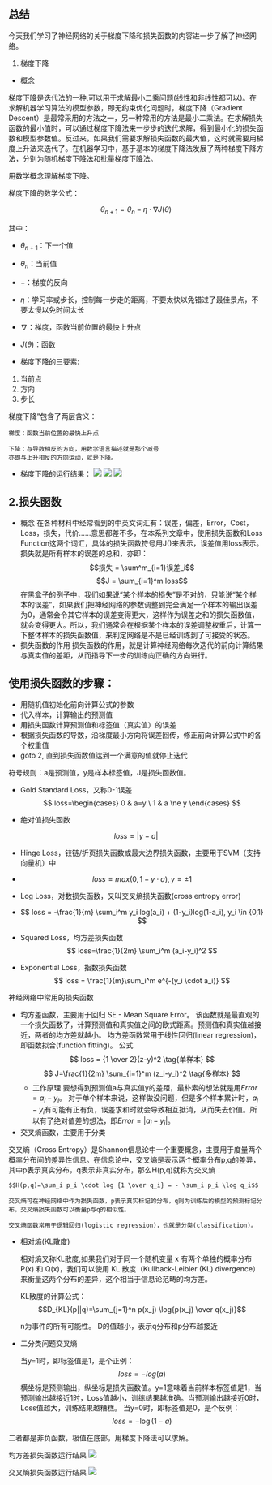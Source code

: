 ## 总结

今天我们学习了神经网络的关于梯度下降和损失函数的内容进一步了解了神经网络。


 1. 梯度下降

 + 概念

 梯度下降是迭代法的一种,可以用于求解最小二乘问题(线性和非线性都可以)。在求解机器学习算法的模型参数，即无约束优化问题时，梯度下降（Gradient Descent）是最常采用的方法之一，另一种常用的方法是最小二乘法。在求解损失函数的最小值时，可以通过梯度下降法来一步步的迭代求解，得到最小化的损失函数和模型参数值。反过来，如果我们需要求解损失函数的最大值，这时就需要用梯度上升法来迭代了。在机器学习中，基于基本的梯度下降法发展了两种梯度下降方法，分别为随机梯度下降法和批量梯度下降法。

用数学概念理解梯度下降。

梯度下降的数学公式：

$$\theta_{n+1} = \theta_{n} - \eta \cdot \nabla J(\theta) \tag{1}$$

其中：
+ $\theta_{n+1}$：下一个值
+ $\theta_n$：当前值
+ $-$：梯度的反向
+ $\eta$：学习率或步长，控制每一步走的距离，不要太快以免错过了最佳景点，不要太慢以免时间太长
+ $\nabla$：梯度，函数当前位置的最快上升点
+ $J(\theta)$：函数

 + 梯度下降的三要素:
  1. 当前点
  2. 方向
  3. 步长

 梯度下降”包含了两层含义：

    梯度：函数当前位置的最快上升点

    下降：与导数相反的方向，用数学语言描述就是那个减号
    亦即与上升相反的方向运动，就是下降。

+ 梯度下降的运行结果：
 ![](image/a.png)
    ![](image/b.png)
    ![](image/c.png)

## 2.损失函数
+ 概念
在各种材料中经常看到的中英文词汇有：误差，偏差，Error，Cost，Loss，损失，代价......意思都差不多，在本系列文章中，使用损失函数和Loss Function这两个词汇，具体的损失函数符号用J()来表示，误差值用loss表示。
损失就是所有样本的误差的总和，亦即： $$损失 = \sum^m_{i=1}误差_i$$ $$J = \sum_{i=1}^m loss$$
在黑盒子的例子中，我们如果说“某个样本的损失”是不对的，只能说“某个样本的误差”，如果我们把神经网络的参数调整到完全满足一个样本的输出误差为0，通常会令其它样本的误差变得更大，这样作为误差之和的损失函数值，就会变得更大。所以，我们通常会在根据某个样本的误差调整权重后，计算一下整体样本的损失函数值，来判定网络是不是已经训练到了可接受的状态。
+ 损失函数的作用
  损失函数的作用，就是计算神经网络每次迭代的前向计算结果与真实值的差距，从而指导下一步的训练向正确的方向进行。

## 使用损失函数的步骤：

+ 用随机值初始化前向计算公式的参数
+ 代入样本，计算输出的预测值
+ 用损失函数计算预测值和标签值（真实值）的误差
+ 根据损失函数的导数，沿梯度最小方向将误差回传，修正前向计算公式中的各个权重值
+ goto 2, 直到损失函数值达到一个满意的值就停止迭代


符号规则：a是预测值，y是样本标签值，J是损失函数值。

+ Gold Standard Loss，又称0-1误差 $$ loss=\begin{cases} 0 & a=y \ 1 & a \ne y \end{cases} $$

+ 绝对值损失函数

$$ loss = |y-a| $$

+ Hinge Loss，铰链/折页损失函数或最大边界损失函数，主要用于SVM（支持向量机）中
+ $$ loss=max(0,1-y \cdot a), y=\pm 1 $$

+ Log Loss，对数损失函数，又叫交叉熵损失函数(cross entropy error)
+ $$ loss = -\frac{1}{m} \sum_i^m y_i log(a_i) + (1-y_i)log(1-a_i), y_i \in {0,1} $$

+ Squared Loss，均方差损失函数 $$ loss=\frac{1}{2m} \sum_i^m (a_i-y_i)^2 $$

+ Exponential Loss，指数损失函数 $$ loss = \frac{1}{m}\sum_i^m e^{-(y_i \cdot a_i)} $$

神经网络中常用的损失函数
+ 均方差函数，主要用于回归
SE - Mean Square Error。
   该函数就是最直观的一个损失函数了，计算预测值和真实值之间的欧式距离。预测值和真实值越接近，两者的均方差就越小。
   均方差函数常用于线性回归(linear regression)，即函数拟合(function fitting)。
   公式$$ loss = {1 \over 2}(z-y)^2 \tag{单样本} $$
   $$ J=\frac{1}{2m} \sum_{i=1}^m (z_i-y_i)^2 \tag{多样本} $$
    + 工作原理
      要想得到预测值a与真实值y的差距，最朴素的想法就是用$Error=a_i-y_i$。
      对于单个样本来说，这样做没问题，但是多个样本累计时，$a_i-y_i$有可能有正有负，误差求和时就会导致相互抵消，从而失去价值。所以有了绝对值差的想法，即$Error=|a_i-y_i|$。  
+ 交叉熵函数，主要用于分类

交叉熵（Cross Entropy）是Shannon信息论中一个重要概念，主要用于度量两个概率分布间的差异性信息。在信息论中，交叉熵是表示两个概率分布p,q的差异，其中p表示真实分布，q表示非真实分布，那么H(p,q)就称为交叉熵：

    $$H(p,q)=\sum_i p_i \cdot log {1 \over q_i} = - \sum_i p_i \log q_i$$

    交叉熵可在神经网络中作为损失函数，p表示真实标记的分布，q则为训练后的模型的预测标记分布，交叉熵损失函数可以衡量p与q的相似性。

    交叉熵函数常用于逻辑回归(logistic regression)，也就是分类(classification)。

+  相对熵(KL散度)

      相对熵又称KL散度,如果我们对于同一个随机变量 x 有两个单独的概率分布 P(x) 和 Q(x)，我们可以使用 KL 散度（Kullback-Leibler (KL) divergence）来衡量这两个分布的差异，这个相当于信息论范畴的均方差。

      KL散度的计算公式：
      $$D_{KL}(p||q)=\sum_{j=1}^n p(x_j) \log{p(x_j) \over q(x_j)}$$

      n为事件的所有可能性。 D的值越小，表示q分布和p分布越接近
+ 二分类问题交叉熵

     当y=1时，即标签值是1，是个正例：
     $$loss = -log(a)$$
    横坐标是预测输出，纵坐标是损失函数值。y=1意味着当前样本标签值是1，当预测输出越接近1时，Loss值越小，训练结果越准确。当预测输出越接近0时，Loss值越大，训练结果越糟糕。
    当y=0时，即标签值是0，是个反例： $$loss = -\log (1-a)$$

二者都是非负函数，极值在底部，用梯度下降法可以求解。


均方差损失函数运行结果
![](image/f.png)

交叉熵损失函数运行结果
  ![](image/d.png)